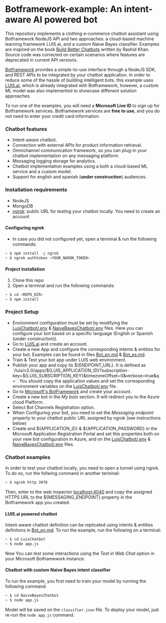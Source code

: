 # Botframework-example: An intent-aware AI powered bot

This repository implements a clothing e-commerce chatbot assistant using Botframework NodeJS API and two approaches: a cloud-based machine learning framework LUIS.ai, and a custom Naive Bayes classifier. Examples are inspired on the book [Build Better Chatbots](http://a.co/1FB75o2) written by Rashid Khan. Source code was corrected on certain scenarios where features are deprecated in current API versions.

[Botframework](https://dev.botframework.com/) provides a simple-to-use interface through a NodeJS SDK, and REST APIs to be integrated by your chatbot application. In order to reduce some of the hassle of building intelligent bots. this example uses [LUIS.ai](https://www.luis.ai/), which is already integrated with Botframework, however, a custom ML model was also implemented to showcase diffenent solution approaches.

To run one of the examples, you will need a **Microsoft Live ID** to sign up for Botframework services. Botframework services are **free to use**, and you do not need to enter your credit card information.

### Chatbot features

* Intent-aware chatbot.
* Connection with external APIs for product information retrieval.
* Omnichannel communication framework, so you can plug-in your chatbot implementation on any messaging platform.
* Messaging logging storage for analytics.
* Chatbot implementation examples using a both a cloud-based ML service and a custom model.
* Support for english and spanish (**under construction**) audiences.

### Installation requirements

* NodeJS
* MongoDB
* [ngrok](https://ngrok.com/): public URL for testing your chatbot locally. You need to create an account

#### Configuring ngrok

* In case you did not configured yet, open a terminal & run the following commands:

```bash
~ $ npm install -g ngrok
~ $ ngrok authtoken <YOUR_NGROK_TOKEN>
```

#### Project installation

1. Clone this repo
1. Open a terminal and run the following commands:

```bash
~ $ cd <REPO_DIR>
~ $ npm install
```

### Project Setup

* Environment configuration must be set by modifying the [LuisChatbot/.env](LuisChatbot/.env) & [NaiveBayesChatbot/.env](NaiveBayesChatbot/.env) files. Here you can configure your bot based on a specific language (English or Spanish (under construction)).
* Go to [LUIS.ai](https://www.luis.ai/) and create an account.
* Create a new App and configure the corresponding intents & entities for your bot. Examples can be found in files [Bot_en.md](Bot_en.md) & [Bot_es.md](Bot_es.md).
* Train & Test your bot app under LUIS web environment.
* Publish your app and copy its ${ENDPOINT_URL}. It is defined as `/luis/v2.0/apps/${LUIS_APPLICATION_ID}?subscription-key=${LUIS_SUBSCRIPTION_KEY}&timezoneOffset=0&verbose=true&q=`. You should copy the application values and set the corresponding environment variables on the [LuisChatbot/.env](LuisChatbot/.env) file.
* Go to [Microsoft's BotFramework](https://dev.botframework.com/) and create your account.
* Create a new bot in the *My bots* section. It will redirect you to the Azure cloud Platform.
* Select Bot Channels Registration option.
* When Configuring your bot, you need to set the *Messaging endpoint* property to your chatbot public URL assigned by ngrok (see instructions below)
* Create and ${APPLICATION_iD} & ${APPLICATION_PASSWORD} in the Microsoft Application Registration Portal and set this properties both on your new bot configuration in Azure, and on the [LuisChatbot/.env](LuisChatbot/.env) & [NaiveBayesChatbot/.env](NaiveBayesChatbot/.env) files.

### Chatbot examples

In order to test your chatbot locally, you need to open a tunnel using ngrok. To do so, run the follwing command in another terminal:

```bash
~ $ ngrok http 3978
```

Then, enter to the web inspector [localhost:4040](localhost:4040) and copy the assigned HTTPS URL to the ${MESSAGING_ENDPOINT} property in the Botframework app you created.

#### LUIS.ai powered chatbot

Intent-aware chatbot definition can be replicated using intents & entities definitons in [Bot_en.md](Bot_en.md). To run the example, run the following on a terminal:

```bash
~ $ cd LuisChatbot
~ $ node app.js
```

Now You can test some interactions using the *Test in Web Chat* option in your Microsoft Botframework instance.

#### Chatbot with custom Naive Bayes intent classifier

To run the example, you first need to train your model by running the following command:

```bash
~ $ cd NaiveBayesChatbot
~ $ node app.js
```

Model will be saved on the `classifier.json` file. To deploy your model, just re-run the `node app.js` command.


